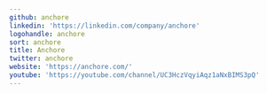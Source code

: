 ```yaml
---
github: anchore
linkedin: 'https://linkedin.com/company/anchore'
logohandle: anchore
sort: anchore
title: Anchore
twitter: anchore
website: 'https://anchore.com/'
youtube: 'https://youtube.com/channel/UC3HczVqyiAqz1aNxBIMS3pQ'
---
```

